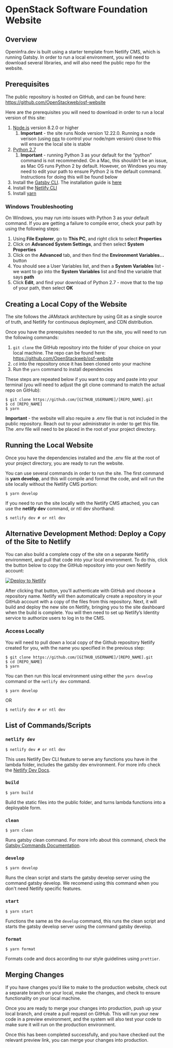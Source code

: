 # OpenStack Software Foundation Website

## Overview

Openinfra.dev is built using a starter template from Netlify CMS, which is running Gatsby. In order to run a local environment, you will need to download several libraries, and will also need the public repo for the website.

## Prerequisites

The public repository is hosted on GitHub, and can be found here: https://github.com/OpenStackweb/osf-website

Here are the prerequisites you will need to download in order to run a local version of this site:

1. [Node.js](https://nodejs.org/en/download/) version 8.2.0 or higher
   1. **Important** - the site runs Node version 12.22.0. Running a node verison (using [npx](https://www.npmjs.com/package/npx) to control your node/npm version) close to this will ensure the local site is stable
2. [Python 2.7](https://www.python.org/download/releases/2.7/)
   1. **Important** - running Python 3 as your default for the “python” command is not recommended. On a Mac, this shouldn’t be an issue, as Mac OS runs Python 2 by default. However, on Windows you may need to edit your path to ensure Python 2 is the default command. Instructions for doing this will be found below
3. Install the [Gatsby CLI](https://www.npmjs.com/package/gatsby-cli). The installation guide is [here](https://www.gatsbyjs.com/docs/tutorial/part-0/#using-the-gatsby-cli)
4. Install the [Netlify CLI](https://github.com/netlify/cli)
5. Install [yarn](https://yarnpkg.com/en/docs/install)

### Windows Troubleshooting

On Windows, you may run into issues with Python 3 as your default command. If you are getting a failure to compile error, check your path by using the following steps:

1. Using **File Explorer**, go to **This PC**, and right click to select **Properties**
2. Click on **Advanced System Settings**, and then select **System Properties**
3. Click on the **Advanced** tab, and then find the **Environment Variables…** button
4. You should see a User Variables list, and then a **System Variables** list - we want to go into the **System Variables** list and find the variable that says **path**
5. Click **Edit**, and find your download of Python 2.7 - move that to the top of your path, then select **OK**

## Creating a Local Copy of the Website

The site follows the JAMstack architecture by using Git as a single source of truth, and Netlify for continuous deployment, and CDN distribution.

Once you have the prerequisites needed to run the site, you will need to run the following commands:

1. `git clone` the GitHub repository into the folder of your choice on your local machine. The repo can be found here: https://github.com/OpenStackweb/osf-website
2. `cd` into the repository once it has been cloned onto your machine
3. Run the `yarn` command to install dependencies

These steps are repeated below if you want to copy and paste into your terminal (you will need to adjust the git clone command to match the actual repo on GitHub):
```
$ git clone https://github.com/[GITHUB_USERNAME]/[REPO_NAME].git
$ cd [REPO_NAME]
$ yarn
```
**Important** - the website will also require a .env file that is not included in the public repository. Reach out to your administrator in order to get this file. The .env file will need to be placed in the root of your project directory.

## Running the Local Website

Once you have the dependencies installed and the .env file at the root of your project directory, you are ready to run the website.

You can use several commands in order to run the site. The first command is **yarn develop**, and this will compile and format the code, and will run the site locally without the Netlify CMS portion:
```
$ yarn develop
```

If you need to run the site locally with the Netlify CMS attached, you can use the **netlify dev** command, or ntl dev shorthand:
```
$ netlify dev # or ntl dev
```

## Alternative Development Method: Deploy a Copy of the Site to Netlify

You can also build a complete copy of the site on a separate Netlify environment, and pull that code into your local environment. To do this, click the button below to copy the GitHub repository into your own Netlify account:

<a href="https://app.netlify.com/start/deploy?repository=https://github.com/OpenStackweb/osf-website&amp;stack=cms"><img src="https://www.netlify.com/img/deploy/button.svg" alt="Deploy to Netlify"></a>

After clicking that button, you’ll authenticate with GitHub and choose a repository name. Netlify will then automatically create a repository in your GitHub account with a copy of the files from this repository. Next, it will build and deploy the new site on Netlify, bringing you to the site dashboard when the build is complete. You will then need to set up Netlify’s Identity service to authorize users to log in to the CMS.

### Access Locally

You will need to pull down a local copy of the Github repository Netlify created for you, with the name you specified in the previous step:

```
$ git clone https://github.com/[GITHUB_USERNAME]/[REPO_NAME].git
$ cd [REPO_NAME]
$ yarn
```

You can then run this local environment using either the `yarn develop` command or the `netlify dev` command.

```
$ yarn develop
```
OR
```
$ netlify dev # or ntl dev
```


## List of Commands/Scripts

### `netlify dev`
```
$ netlify dev # or ntl dev
```
This uses Netlify Dev CLI feature to serve any functions you have in the lambda folder, includes the gatsby dev environment. For more info check the [Netlify Dev Docs](https://github.com/netlify/cli/blob/master/docs/netlify-dev.md).

### `build`

```
$ yarn build
```
Build the static files into the public folder, and turns lambda functions into a deployable form.

### `clean`

```
$ yarn clean
```
Runs gatsby clean command. For more info about this command, check the [Gatsby Commands Documentation](https://www.gatsbyjs.com/docs/reference/gatsby-cli/#clean).

### `develop`

```
$ yarn develop
```
Runs the clean script and starts the gatsby develop server using the command gatsby develop. We recomend using this command when you don't need Netlify specific features.

### `start`

```
$ yarn start
```
Functions the same as the `develop` command, this runs the clean script and starts the gatsby develop server using the command gatsby develop.

### `format`

```
$ yarn format
```

Formats code and docs according to our style guidelines using `prettier`.


## Merging Changes

If you have changes you’d like to make to the production website, check out a separate branch on your local, make the changes, and check to ensure functionality on your local machine.

Once you are ready to merge your changes into production, push up your local branch, and create a pull request on GitHub. This will run your new code in a preview environment, and the system will also test your code to make sure it will run on the production environment.

Once this has been completed successfully, and you have checked out the relevant preview link, you can merge your changes into production.